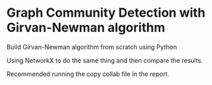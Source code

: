 # Graph Community Detection with Girvan-Newman algorithm

Build Girvan-Newman algorithm from scratch using Python

Using NetworkX to do the same thing and then compare the results.

Recommended running the copy collab file in the report.
